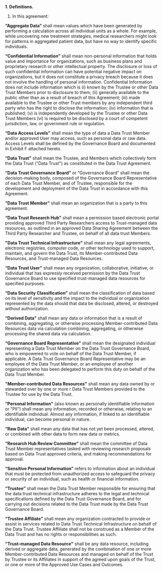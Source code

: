 
## 
**1. Definitions.**



1. In this agreement:

**“Aggregate Data”** shall mean values which have been generated by performing a calculation across all individual units as a whole. For example, while uncovering new treatment strategies, medical researchers might look for patterns in aggregated patient data, but have no way to identify specific individuals.

**“Confidential Information”** shall mean non-personal information that holds value and importance for organizations, such as business plans and proprietary research or other intellectual property. The disclosure or loss of such confidential information can have potential negative impact on organizations, but it does not constitute a privacy breach because it does not involve the handling of personal information. Confidential Information does not include information which is (i) known by the Trustee or other Data Trust Members prior to disclosure to them; (ii) generally available to the public other than as a result of breach of this Agreement; (iii) made available to the Trustee or other Trust members by any independent third party who has the right to disclose the information; (iv) information that is published; (v) is independently developed by the Trustee or other Data Trust Members (vi) is required to be disclosed by a court of competent jurisdiction, law, or government rule or regulation.

**“Data Access Levels”** shall mean the type of data a Data Trust Member and/or approved User may access, such as personal data or raw data. Access Levels shall be defined by the Governance Board and documented in Exhibit F attached hereto.

**“Data Trust”** shall mean the Trustee, and Members which collectively form the Data Trust ("Data Trust") as constituted in the Data Trust Agreement. 

**“Data Trust Governance Board”** or “Governance Board” shall mean the decision-making body, composed of the Governance Board Representative of each Data Trust Member, and of Trustee, responsible for the development and deployment of the Data Trust in accordance with this Agreement.

**“Data Trust Member”** shall mean an organization that is a party to this agreement.

**“Data Trust Research Hub”** shall mean a permission based electronic portal providing approved Third Party Researchers access to Trust-managed data resources, as outlined in an approved Data Sharing Agreement between the Third Party Researcher and Trustee, on behalf of all data trust Members.

**"Data Trust Technical Infrastructure"** shall mean any legal agreements, electronic registries, computer code, or other technology used to support, maintain, and govern the Data Trust, its Member-contributed Data Resources, and Trust-managed Data Resources. 

**“Data Trust User”** shall mean any organization, collaborative, initiative, or individual that has expressly received permission by the Data Trust Governance Board to use specified trust-managed data resources for specified purposes. 

**“Data Security Classification”** shall mean the classification of data based on its level of sensitivity and the impact to the individual or organization represented by the data should that data be disclosed, altered, or destroyed without authorization. 

**“Derived Data”** shall mean any data or information that is a result of combining, aggregating, or otherwise processing Member-contributed Data Resources data via calculation combining, aggregating, or otherwise processing the shared data via calculation.

**“Governance Board Representative”** shall mean the designated individual representing a Data Trust Member on the Data Trust Governance Board, who is empowered to vote on behalf of the Data Trust Member, if applicable. A Data Trust Governance Board Representative may be an employee of the Data Trust Member, or an employee of another organization who has been delegated to perform this duty on behalf of the Data Trust Member.

**"Member-contributed Data Resources"** shall mean any data owned by or stewarded over by one or more r Data Trust Members provided to the Trustee for use by the Data Trust.

**“Personal Information”** (also known as personally identifiable information or “PII”) shall mean any information, recorded or otherwise, relating to an identifiable individual. Almost any information, if linked to an identifiable individual, can become personal in nature.

**“Raw Data”** shall mean any data that has not yet been processed, altered, or combined with other data to form new data or metrics.

**“Research Hub Review Committee”** shall mean the committee of Data Trust Member representatives tasked with reviewing research proposals based on Data Trust approved criteria, and making recommendations for approval.

**“Sensitive Personal Information”** refers to information about an individual that must be protected from unauthorized access to safeguard the privacy or security of an individual, such as health or financial information.

**“Trustee”** shall mean the Data Trust Member responsible for ensuring that the data trust technical infrastructure adheres to the legal and technical specifications defined by the Data Trust Governance Board, and for carrying out decisions related to the Data Trust made by the Data Trust Governance Board. 

**“Trustee Affiliate”** shall mean any organization contracted to provide or assist in services related to Data Trust Technical Infrastructure on behalf of the Data Trust. Trustee Affiliate shall not be construed as a Member of the Data Trust and has no rights or responsibilities as such.

**"Trust-managed Data Resource"** shall be any data resource, including derived or aggregate data, generated by the combination of one or more Member-contributed Data Resources and managed on behalf of the Trust by Trustee or its Affiliates in support of the agreed upon goals of the Trust, or one or more of the Approved Use Cases  and Outcomes.
